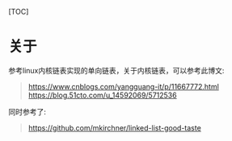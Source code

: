 
[TOC]

# 关于
参考linux内核链表实现的单向链表，关于内核链表，可以参考此博文:
>https://www.cnblogs.com/yangguang-it/p/11667772.html
>https://blog.51cto.com/u_14592069/5712536


同时参考了:
>https://github.com/mkirchner/linked-list-good-taste



